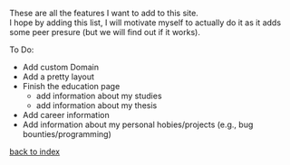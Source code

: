These are all the features I want to add to this site. <br>
I hope by adding this list, I will motivate myself to actually do it as it adds some peer presure (but we will find out if it works).

To Do:
- Add custom Domain
- Add a pretty layout
- Finish the education page
  - add information about my studies
  - add information about my thesis
- Add career information
- Add information about my personal hobies/projects (e.g., bug bounties/programming)

[back to index](index.md)